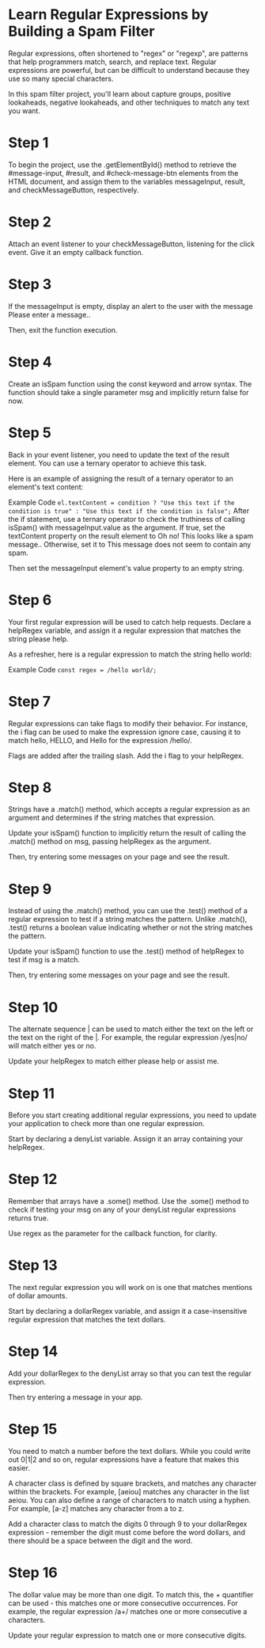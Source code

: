 # Learn Regular Expressions by Building a Spam Filter
Regular expressions, often shortened to "regex" or "regexp", are patterns that help programmers match, search, and replace text. Regular expressions are powerful, but can be difficult to understand because they use so many special characters.

In this spam filter project, you'll learn about capture groups, positive lookaheads, negative lookaheads, and other techniques to match any text you want.

# Step 1
To begin the project, use the .getElementById() method to retrieve the #message-input, #result, and #check-message-btn elements from the HTML document, and assign them to the variables messageInput, result, and checkMessageButton, respectively.

# Step 2
Attach an event listener to your checkMessageButton, listening for the click event. Give it an empty callback function.

# Step 3
If the messageInput is empty, display an alert to the user with the message Please enter a message..

Then, exit the function execution.

# Step 4
Create an isSpam function using the const keyword and arrow syntax. The function should take a single parameter msg and implicitly return false for now.

# Step 5
Back in your event listener, you need to update the text of the result element. You can use a ternary operator to achieve this task.

Here is an example of assigning the result of a ternary operator to an element's text content:

Example Code
`el.textContent = condition ? "Use this text if the condition is true" : "Use this text if the condition is false";`
After the if statement, use a ternary operator to check the truthiness of calling isSpam() with messageInput.value as the argument. If true, set the textContent property on the result element to Oh no! This looks like a spam message.. Otherwise, set it to This message does not seem to contain any spam.

Then set the messageInput element's value property to an empty string.

# Step 6
Your first regular expression will be used to catch help requests. Declare a helpRegex variable, and assign it a regular expression that matches the string please help.

As a refresher, here is a regular expression to match the string hello world:

Example Code
`const regex = /hello world/;`

# Step 7
Regular expressions can take flags to modify their behavior. For instance, the i flag can be used to make the expression ignore case, causing it to match hello, HELLO, and Hello for the expression /hello/.

Flags are added after the trailing slash. Add the i flag to your helpRegex.

# Step 8
Strings have a .match() method, which accepts a regular expression as an argument and determines if the string matches that expression.

Update your isSpam() function to implicitly return the result of calling the .match() method on msg, passing helpRegex as the argument.

Then, try entering some messages on your page and see the result.

# Step 9
Instead of using the .match() method, you can use the .test() method of a regular expression to test if a string matches the pattern. Unlike .match(), .test() returns a boolean value indicating whether or not the string matches the pattern.

Update your isSpam() function to use the .test() method of helpRegex to test if msg is a match.

Then, try entering some messages on your page and see the result.

# Step 10
The alternate sequence | can be used to match either the text on the left or the text on the right of the |. For example, the regular expression /yes|no/ will match either yes or no.

Update your helpRegex to match either please help or assist me.

# Step 11
Before you start creating additional regular expressions, you need to update your application to check more than one regular expression.

Start by declaring a denyList variable. Assign it an array containing your helpRegex.

# Step 12
Remember that arrays have a .some() method. Use the .some() method to check if testing your msg on any of your denyList regular expressions returns true.

Use regex as the parameter for the callback function, for clarity.

# Step 13
The next regular expression you will work on is one that matches mentions of dollar amounts.

Start by declaring a dollarRegex variable, and assign it a case-insensitive regular expression that matches the text dollars.

# Step 14
Add your dollarRegex to the denyList array so that you can test the regular expression.

Then try entering a message in your app.

# Step 15
You need to match a number before the text dollars. While you could write out 0|1|2 and so on, regular expressions have a feature that makes this easier.

A character class is defined by square brackets, and matches any character within the brackets. For example, [aeiou] matches any character in the list aeiou. You can also define a range of characters to match using a hyphen. For example, [a-z] matches any character from a to z.

Add a character class to match the digits 0 through 9 to your dollarRegex expression - remember the digit must come before the word dollars, and there should be a space between the digit and the word.

# Step 16
The dollar value may be more than one digit. To match this, the + quantifier can be used - this matches one or more consecutive occurrences. For example, the regular expression /a+/ matches one or more consecutive a characters.

Update your regular expression to match one or more consecutive digits.
